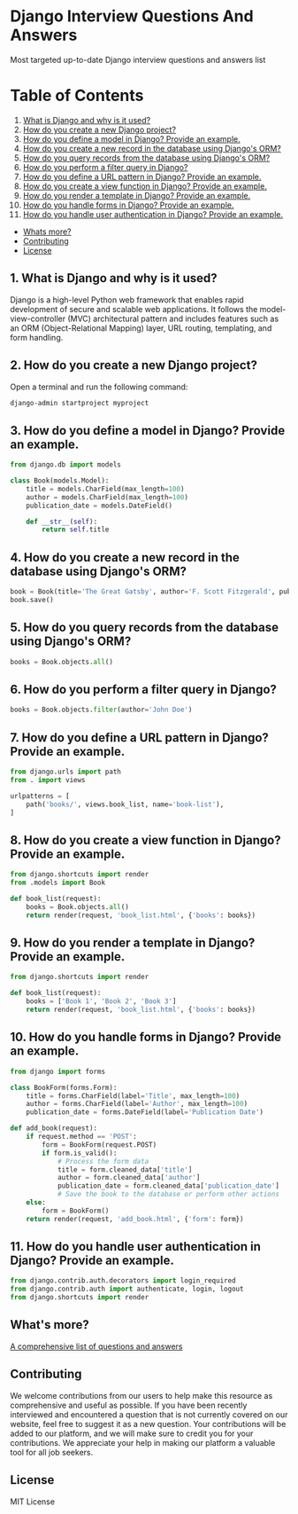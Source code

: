 # Django Interview Questions And Answers

Most targeted up-to-date Django interview questions and answers list

# Table of Contents

1. [What is Django and why is it used?](#1-what-is-django-and-why-is-it-used)
2. [How do you create a new Django project?](#2-how-do-you-create-a-new-django-project)
3. [How do you define a model in Django? Provide an example.](#3-how-do-you-define-a-model-in-django-provide-an-example)
4. [How do you create a new record in the database using Django's ORM?](#4-how-do-you-create-a-new-record-in-the-database-using-djangos-orm)
5. [How do you query records from the database using Django's ORM?](#5-how-do-you-query-records-from-the-database-using-djangos-orm)
6. [How do you perform a filter query in Django?](#6-how-do-you-perform-a-filter-query-in-django)
7. [How do you define a URL pattern in Django? Provide an example.](#7-how-do-you-define-a-url-pattern-in-django-provide-an-example)
8. [How do you create a view function in Django? Provide an example.](#8-how-do-you-create-a-view-function-in-django-provide-an-example)
9. [How do you render a template in Django? Provide an example.](#9-how-do-you-render-a-template-in-django-provide-an-example)
10. [How do you handle forms in Django? Provide an example.](#10-how-do-you-handle-forms-in-django-provide-an-example)
11. [How do you handle user authentication in Django? Provide an example.](#11-how-do-you-handle-user-authentication-in-django-provide-an-example)
- [Whats more?](#whats-more)
- [Contributing](#contributing)
- [License](#license)

## 1. What is Django and why is it used?

Django is a high-level Python web framework that enables rapid development of secure and scalable web applications. It follows the model-view-controller (MVC) architectural pattern and includes features such as an ORM (Object-Relational Mapping) layer, URL routing, templating, and form handling.

## 2. How do you create a new Django project?

Open a terminal and run the following command:

```bash
django-admin startproject myproject
```

## 3. How do you define a model in Django? Provide an example.

```python
from django.db import models

class Book(models.Model):
    title = models.CharField(max_length=100)
    author = models.CharField(max_length=100)
    publication_date = models.DateField()

    def __str__(self):
        return self.title
```

## 4. How do you create a new record in the database using Django's ORM?

```python
book = Book(title='The Great Gatsby', author='F. Scott Fitzgerald', publication_date='1925-04-10')
book.save()
```

## 5. How do you query records from the database using Django's ORM?

```python
books = Book.objects.all()
```

## 6. How do you perform a filter query in Django?

```python
books = Book.objects.filter(author='John Doe')
```

## 7. How do you define a URL pattern in Django? Provide an example.

```python
from django.urls import path
from . import views

urlpatterns = [
    path('books/', views.book_list, name='book-list'),
]
```

## 8. How do you create a view function in Django? Provide an example.

```python
from django.shortcuts import render
from .models import Book

def book_list(request):
    books = Book.objects.all()
    return render(request, 'book_list.html', {'books': books})
```

## 9. How do you render a template in Django? Provide an example.

```python
from django.shortcuts import render

def book_list(request):
    books = ['Book 1', 'Book 2', 'Book 3']
    return render(request, 'book_list.html', {'books': books})
```

## 10. How do you handle forms in Django? Provide an example.

```python
from django import forms

class BookForm(forms.Form):
    title = forms.CharField(label='Title', max_length=100)
    author = forms.CharField(label='Author', max_length=100)
    publication_date = forms.DateField(label='Publication Date')

def add_book(request):
    if request.method == 'POST':
        form = BookForm(request.POST)
        if form.is_valid():
            # Process the form data
            title = form.cleaned_data['title']
            author = form.cleaned_data['author']
            publication_date = form.cleaned_data['publication_date']
            # Save the book to the database or perform other actions
    else:
        form = BookForm()
    return render(request, 'add_book.html', {'form': form})
```

## 11. How do you handle user authentication in Django? Provide an example.

```python
from django.contrib.auth.decorators import login_required
from django.contrib.auth import authenticate, login, logout
from django.shortcuts import render
```

## What's more?
<a href="https://interviewplus.ai/developers-and-programmers/django/questions">A comprehensive list of questions and answers</a>

## Contributing
We welcome contributions from our users to help make this resource as comprehensive and useful as possible. If you have been recently interviewed and encountered a question that is not currently covered on our website, feel free to suggest it as a new question. Your contributions will be added to our platform, and we will make sure to credit you for your contributions. We appreciate your help in making our platform a valuable tool for all job seekers.

## License
MIT License
